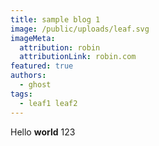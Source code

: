 ```yaml
---
title: sample blog 1
image: /public/uploads/leaf.svg
imageMeta:
  attribution: robin
  attributionLink: robin.com
featured: true
authors:
  - ghost
tags:
  - leaf1 leaf2
---
```

Hello **world** 123